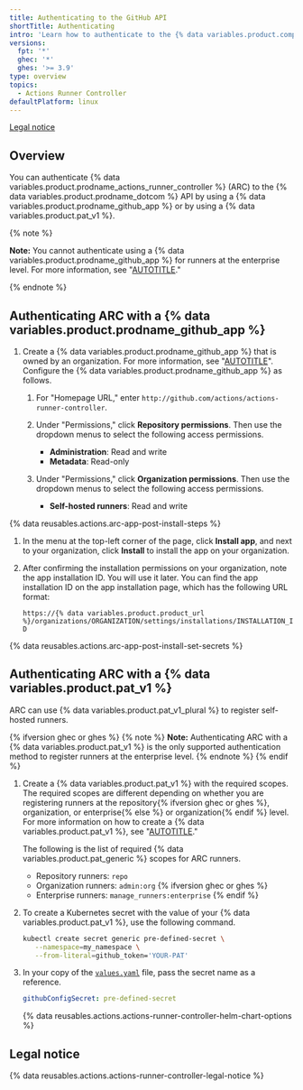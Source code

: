 ```yaml
---
title: Authenticating to the GitHub API
shortTitle: Authenticating
intro: 'Learn how to authenticate to the {% data variables.product.company_short %} API to use {% data variables.product.prodname_actions_runner_controller %} with {% data variables.location.product_location %}.'
versions:
  fpt: '*'
  ghec: '*'
  ghes: '>= 3.9'
type: overview
topics:
  - Actions Runner Controller
defaultPlatform: linux
---
```


[Legal notice](#legal-notice)

## Overview

You can authenticate {% data variables.product.prodname_actions_runner_controller %} (ARC) to the {% data variables.product.prodname_dotcom %} API by using a {% data variables.product.prodname_github_app %} or by using a {% data variables.product.pat_v1 %}.

{% note %}

**Note:** You cannot authenticate using a {% data variables.product.prodname_github_app %} for runners at the enterprise level. For more information, see "[AUTOTITLE](/actions/hosting-your-own-runners/managing-self-hosted-runners/managing-access-to-self-hosted-runners-using-groups#about-runner-groups)."

{% endnote %}

## Authenticating ARC with a {% data variables.product.prodname_github_app %}

1. Create a {% data variables.product.prodname_github_app %} that is owned by an organization. For more information, see "[AUTOTITLE](/apps/creating-github-apps/creating-github-apps/creating-a-github-app)". Configure the {% data variables.product.prodname_github_app %} as follows.

   1. For "Homepage URL," enter `http://github.com/actions/actions-runner-controller`.

   1. Under "Permissions," click **Repository permissions**. Then use the dropdown menus to select the following access permissions.
      - **Administration**: Read and write
      - **Metadata**: Read-only

   1. Under "Permissions," click **Organization permissions**. Then use the dropdown menus to select the following access permissions.
      - **Self-hosted runners**: Read and write

{% data reusables.actions.arc-app-post-install-steps %}

1. In the menu at the top-left corner of the page, click **Install app**, and next to your organization, click **Install** to install the app on your organization.

1. After confirming the installation permissions on your organization, note the app installation ID. You will use it later. You can find the app installation ID on the app installation page, which has the following URL format:

   `https://{% data variables.product.product_url %}/organizations/ORGANIZATION/settings/installations/INSTALLATION_ID`

{% data reusables.actions.arc-app-post-install-set-secrets %}

## Authenticating ARC with a {% data variables.product.pat_v1 %}

ARC can use {% data variables.product.pat_v1_plural %} to register self-hosted runners.

{% ifversion ghec or ghes %}
{% note %}
**Note:** Authenticating ARC with a {% data variables.product.pat_v1 %} is the only supported authentication method to register runners at the enterprise level.
{% endnote %}
{% endif %}

1. Create a {% data variables.product.pat_v1 %} with the required scopes. The required scopes are different depending on whether you are registering runners at the repository{% ifversion ghec or ghes %}, organization, or enterprise{% else %} or organization{% endif %} level. For more information on how to create a {% data variables.product.pat_v1 %}, see "[AUTOTITLE](/authentication/keeping-your-account-and-data-secure/creating-a-personal-access-token#creating-a-personal-access-token-classic)."

    The following is the list of required {% data variables.product.pat_generic %} scopes for ARC runners.
    - Repository runners: `repo`
    - Organization runners: `admin:org`
    {% ifversion ghec or ghes %}
    - Enterprise runners: `manage_runners:enterprise`
    {% endif %}
1. To create a Kubernetes secret with the value of your {% data variables.product.pat_v1 %}, use the following command.

   ```bash copy
   kubectl create secret generic pre-defined-secret \
      --namespace=my_namespace \
      --from-literal=github_token='YOUR-PAT'
   ```

1. In your copy of the [`values.yaml`](https://github.com/actions/actions-runner-controller/blob/master/charts/gha-runner-scale-set/values.yaml) file, pass the secret name as a reference.

   ```yaml
   githubConfigSecret: pre-defined-secret
   ```

   {% data reusables.actions.actions-runner-controller-helm-chart-options %}

## Legal notice

{% data reusables.actions.actions-runner-controller-legal-notice %}
